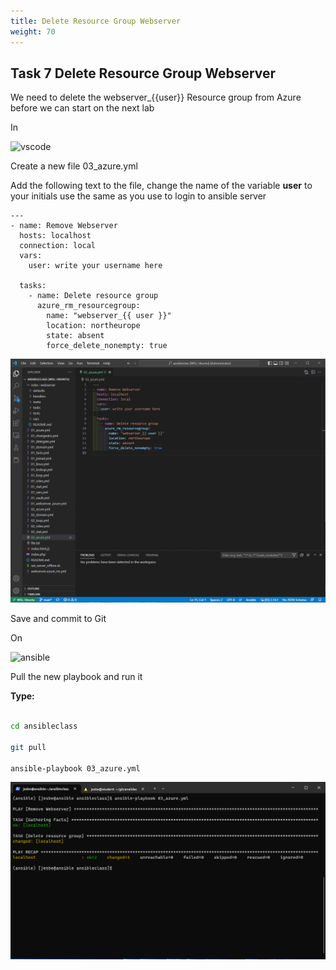 ```yaml
---
title: Delete Resource Group Webserver
weight: 70
---
```


## Task 7 Delete Resource Group Webserver

We need to delete the webserver_{{user}} Resource group from Azure before we can start on the next lab

In

![vscode](/images/student-vscode.png)

Create a new file 03_azure.yml

Add the following text to the file, change the name of the variable __user__ to your initials use the same as you use to login to ansible server

```ansible
---
- name: Remove Webserver
  hosts: localhost
  connection: local
  vars:
    user: write your username here

  tasks:
    - name: Delete resource group
      azure_rm_resourcegroup:
        name: "webserver_{{ user }}"
        location: northeurope
        state: absent
        force_delete_nonempty: true

```

![Alt text](images/025_delete_rg.png?raw=true "delete rg")

Save and commit to Git

On

![ansible](/images/ansible.png)

Pull the new playbook and run it

__Type:__

```bash

cd ansibleclass

git pull

ansible-playbook 03_azure.yml

```

![Alt text](images/026_delete_rg_run.png?raw=true "delete rg run")
